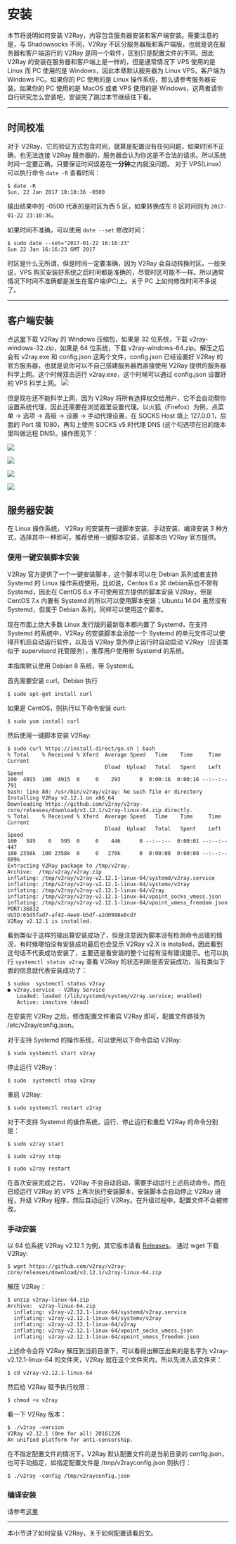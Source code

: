 # 安装

本节将说明如何安装 V2Ray，内容包含服务器安装和客户端安装。需要注意的是，与 Shadowsocks 不同，V2Ray 不区分服务器版和客户端版，也就是说在服务器和客户端运行的 V2Ray 是同一个软件，区别只是配置文件的不同。因此 V2Ray 的安装在服务器和客户端上是一样的，但是通常情况下 VPS 使用的是 Linux 而 PC 使用的是 Windows，因此本章默认服务器为 Linux VPS，客户端为 Windows PC。如果你的 PC 使用的是 Linux 操作系统，那么请参考服务器安装。如果你的 PC 使用的是 MacOS 或者 VPS 使用的是 Windows，这两者请你自行研究怎么安装吧，安装完了跳过本节继续往下看。

-----

## 时间校准

对于 V2Ray，它的验证方式包含时间，就算是配置没有任何问题，如果时间不正确，也无法连接 V2Ray 服务器的，服务器会认为你这是不合法的请求。所以系统时间一定要正确，只要保证时间误差在**一分钟**之内就没问题。
对于 VPS(Linux) 可以执行命令 `date -R` 查看时间：
```
$ date -R
Sun, 22 Jan 2017 10:10:36 -0500
```
输出结果中的 -0500 代表的是时区为西 5 区，如果转换成东 8 区时间则为 `2017-01-22 23:10:36`。

如果时间不准确，可以使用 `date --set` 修改时间：

```
$ sudo date --set="2017-01-22 16:16:23"
Sun 22 Jan 16:16:23 GMT 2017
```
时区是什么无所谓，但是时间一定要准确，因为 V2Ray 会自动转换时区。一般来说，VPS 购买安装好系统之后时间都是准确的，尽管时区可能不一样。所以通常情况下时间不准确都是发生在客户端(PC)上。关于 PC 上如何修改时间不多说了。

-----

## 客户端安装
点[这里](https://github.com/v2ray/v2ray-core/releases)下载 V2Ray 的 Windows 压缩包，如果是 32 位系统，下载 v2ray-windows-32.zip，如果是 64 位系统，下载 v2ray-windows-64.zip。解压之后会有 v2ray.exe 和 config.json 这两个文件，config.json 已经设置好 V2Ray 的官方服务器，也就是说你可以不自己搭建服务器而直接使用 V2Ray 提供的服务器科学上网。这个时候双击运行 v2ray.exe，这个时候可以通过 config.json 设置好的 VPS 科学上网。
![](/resource/images/v2rayrunnig.png)

但是现在还不能科学上网，因为 V2Ray 将所有选择权交给用户，它不会自动帮你设置系统代理，因此还需要在浏览器里设置代理。以火狐（Firefox）为例，点菜单 -> 选项 -> 高级 -> 设置 -> 手动代理设置，在 SOCKS Host 填上 127.0.0.1，后面的 Port 填 1080，再勾上使用 SOCKS v5 时代理 DNS (这个勾选项在旧的版本里叫做远程 DNS)。操作图见下：

![](/resource/images/firefox_proxy_setting1.png)

![](/resource/images/firefox_proxy_setting2.png)

![](/resource/images/firefox_proxy_setting3.png)

![](/resource/images/firefox_proxy_setting4.png)


## 服务器安装

在 Linux 操作系统， V2Ray 的安装有一键脚本安装、手动安装、编译安装 3 种方式，选择其中一种即可。推荐使用一键脚本安装，该脚本由 V2Ray 官方提供。

### 使用一键安装脚本安装

V2Ray 官方提供了一个一键安装脚本，这个脚本可以在 Debian 系列或者支持 Systemd 的 Linux 操作系统使用。比如说，Centos 6.x 非 debian系也不带有 Systemd，因此在 CentOS 6.x 不可使用官方提供的脚本安装 V2Ray，但是 CentOS 7.x 内置有 Systemd 的所以可以使用脚本安装；Ubuntu 14.04 虽然没有 Systemd，但属于 Debian 系列，同样可以使用这个脚本。

现在市面上绝大多数 Linux 发行版的最新版本都内置了 Systemd，在支持 Systemd 的系统中，V2Ray 的安装脚本会添加一个 Systemd 的单元文件可以使得开机后自动运行软件，以及当 V2Ray 意外停止运行时自动启动 V2Ray（应该类似于 supervisord 托管服务），推荐用户使用带 Systemd 的系统。

本指南默认使用 Debian 8 系统，带 Systemd。

首先需要安装 curl，Debian 执行

```
$ sudo apt-get install curl
```

如果是 CentOS，则执行以下命令安装 curl:

```
$ sudo yum install curl
```

然后使用一键脚本安装 V2Ray:

```
$ sudo curl https://install.direct/go.sh | bash
% Total    % Received % Xferd  Average Speed   Time    Time     Time  Current
                               Dload  Upload   Total   Spent    Left  Speed
100  4915  100  4915  0     0    293      0  0:00:16  0:00:16 --:--:--   791
bash: line 88: /usr/bin/v2ray/v2ray: No such file or directory
Installing V2Ray v2.12.1 on x86_64
Downloading https://github.com/v2ray/v2ray-core/releases/download/v2.12.1/v2ray-linux-64.zip directly.
% Total    % Received % Xferd  Average Speed   Time    Time     Time  Current
                               Dload  Upload   Total   Spent    Left  Speed
100   595    0   595  0     0    446      0 --:--:--  0:00:01 --:--:--   447
100 2358k  100 2358k  0     0   270k      0  0:00:08  0:00:08 --:--:--  609k
Extracting V2Ray package to /tmp/v2ray.
Archive:  /tmp/v2ray/v2ray.zip
inflating: /tmp/v2ray/v2ray-v2.12.1-linux-64/systemd/v2ray.service
inflating: /tmp/v2ray/v2ray-v2.12.1-linux-64/systemv/v2ray
inflating: /tmp/v2ray/v2ray-v2.12.1-linux-64/v2ray
inflating: /tmp/v2ray/v2ray-v2.12.1-linux-64/vpoint_socks_vmess.json
inflating: /tmp/v2ray/v2ray-v2.12.1-linux-64/vpoint_vmess_freedom.json
PORT:36832
UUID:65d5fad7-af42-4ee9-b5df-a2d0998e8cd7
V2Ray v2.12.1 is installed.
```

看到类似于这样的输出算安装成功了，但是注意因为脚本没有检测命令出错的情况，有时候哪怕没有安装成功最后也会显示 V2Ray v2.X is installed，因此看到这句话不代表成功安装了，主要还是看安装的整个过程有没有错误提示。也可以执行 `systemctl status v2ray` 查看 V2Ray 的状态判断是否安装成功，当有类似下面的信息就代表安装成功了：

```
$ sudoo  systemctl status v2ray
● v2ray.service - V2Ray Service
   Loaded: loaded (/lib/systemd/system/v2ray.service; enabled)
   Active: inactive (dead)
```

在安装完 V2Ray 之后，修改配置文件重启 V2Ray 即可，配置文件路径为 /etc/v2ray/config.json。

对于支持 Systemd 的操作系统，可以使用以下命令启动 V2Ray:

```
$ sudo systemctl start v2ray
```

停止运行 V2Ray：

```
$ sudo  systemctl stop v2ray
```

重启 V2Ray:

```
$ sudo systemctl restart v2ray
```

对于不支持 Systemd 的操作系统，运行、停止运行和重启 V2Ray 的命令分别是：

```
$ sudo v2ray start
```

```
$ sudo v2ray stop
```

```
$ sudo v2ray restart
```

在首次安装完成之后， V2Ray 不会自动启动，需要手动运行上述启动命令。而在已经运行 V2Ray 的 VPS 上再次执行安装脚本，安装脚本会自动停止 V2Ray 进程，升级 V2Ray 程序，然后自动运行 V2Ray。在升级过程中，配置文件不会被修改。

### 手动安装

以 64 位系统 V2Ray v2.12.1 为例，其它版本请看 [Releases](https://github.com/v2ray/v2ray-core/releases)。
通过 wget 下载 V2Ray:

```
$ wget https://github.com/v2ray/v2ray-core/releases/download/v2.12.1/v2ray-linux-64.zip
```

解压 V2Ray：

```
$ unzip v2ray-linux-64.zip
Archive:  v2ray-linux-64.zip
  inflating: v2ray-v2.12.1-linux-64/systemd/v2ray.service  
  inflating: v2ray-v2.12.1-linux-64/systemv/v2ray  
  inflating: v2ray-v2.12.1-linux-64/v2ray  
  inflating: v2ray-v2.12.1-linux-64/vpoint_socks_vmess.json  
  inflating: v2ray-v2.12.1-linux-64/vpoint_vmess_freedom.json
```

上述命令会将 V2Ray 解压到当前目录下，可以看得出解压出来的是名字为 v2ray-v2.12.1-linux-64 的文件夹，V2Ray 就在这个文件夹内，所以先进入该文件夹：

```
$ cd v2ray-v2.12.1-linux-64
```

然后给 V2Ray 赋予执行权限：

```
$ chmod +x v2ray
```

看一下 V2Ray 版本：

```
$ ./v2ray -version
V2Ray v2.12.1 (One for all) 20161226
An unified platform for anti-censorship.
```

在不指定配置文件的情况下，V2Ray 默认配置文件的是当前目录的 config.json，也可手动指定，如指定配置文件是 /tmp/v2rayconfig.json 则执行：

```
$ ./v2ray -config /tmp/v2rayconfig.json
```

### 编译安装
请参考[这里](https://www.v2ray.com/chapter_04/04_compile.html)

-----

本小节讲了如何安装 V2Ray，关于如何配置请看后文。
